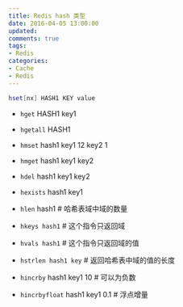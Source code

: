 ```yaml
---
title: Redis hash 类型
date: 2016-04-05 13:00:00
updated:
comments: true
tags:
- Redis
categories:
- Cache
- Redis
---
```


```bash
hset[nx] HASH1 KEY value
```

<!--more-->

* `hget` HASH1 key1

* `hgetall` HASH1

* `hmset` hash1 key1 12 key2 1

* `hmget` hash1 key1 key2

* `hdel` hash1 key1 key2

* `hexists` hash1 key1

* `hlen` hash1 # 哈希表域中域的数量

* `hkeys hash1` # 这个指令只返回域

* `hvals hash1` # 这个指令只返回域的值

* `hstrlen hash1 key` # 返回哈希表中域的值的长度

* `hincrby` hash1 key1 10       # 可以为负数

* `hincrbyfloat` hash1 key1 0.1 # 浮点增量
